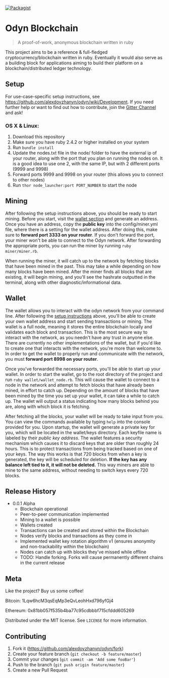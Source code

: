 [![Packagist](https://img.shields.io/badge/license-MIT-blue.svg)]()

# Odyn Blockchain
> A proof-of-work, anonymous blockchain written in ruby

This project aims to be a reference & full-fledged cryptocurrency/blockchain written in ruby. Eventually it would also serve as a building block for applications aiming to build their
platform on a blockchain/distributed ledger technology.

## Setup
For use-case-specific setup instructions, see <https://github.com/alexdovzhanyn/odyn/wiki/Development>. If you need further help or want to find out how to contribute,
join the [Gitter Channel](https://gitter.im/odyn-crypto/Lobby) and ask!

### OS X & Linux:

1. Download this repository
2. Make sure you have ruby 2.4.2 or higher installed on your system
3. Run `bundle install`
4. Update the nodes.txt file in the node/ folder to have the external ip of your router, along with the port that you plan on running the nodes on. It is a good idea to use one 2, with the same IP, but with 2 different ports (9999 and 9998)
5. Forward ports 9999 and 9998 on your router (this allows you to connect to other nodes)
6. Run `thor node_launcher:port PORT_NUMBER` to start the node

## Mining
After following the setup instructions above, you should be ready to start mining. Before you start, visit the [wallet section](#wallet) and generate an address. Once you have an
address, copy the **public key** into the config/miner.yml file, where there is a setting for the wallet address. After doing this, make sure to **forward port 3333 on your router**.
If you don't forward the port, your miner won't be able to connect to the Odyn network. After forwarding the appropriate ports, you can run the miner by running `ruby miner/miner.rb`.

When running the miner, it will catch up to the network by fetching blocks that have been mined in the past. This may take a while depending on how many blocks have been mined.
After the miner finds all blocks that are existing, it will begin mining, and you'll see the hashrate outputted in the terminal, along with other diagnostic/informational data.

## Wallet
The wallet allows you to interact with the odyn network from your command line. After following the [setup instructions](#setup) above, you'll be able to create your own wallet
address and start sending transactions or mining. The wallet is a full node, meaning it stores the entire blockchain locally and validates each block and transaction. This is the most
secure way to interact with the network, as you needn't have any trust in anyone else. There are currently no other implementations of the wallet, but if you'd like to create one
that interacts with the network, you're more than welcome to. In order to get the wallet to properly run and communicate with the network, you must **forward port 8998 on your router**.

Once you've forwarded the necessary ports, you'll be able to start up your wallet. In order to start the wallet, go to the root directory of the project and run `ruby
wallet/wallet_node.rb`. This will cause the wallet to connect to a node in the network and attempt to fetch blocks that have already been mined, in effort to catch up. Depending on
the amount of blocks that have been mined by the time you set up your wallet, it can take a while to catch up. The wallet will output a status indicating how many blocks behind you
are, along with which block it is fetching.

After fetching all the blocks, your wallet will be ready to take input from you. You can view the commands available by typing `help` into the console provided for you. Upon startup,
the wallet will generate a private key for you, which will be located in the wallet/keys directory. Each keyfile name is labeled by their _public key address_. The wallet features a
security mechanism which causes it to discard keys that are older than roughly 24 hours. This is to protect transactions from being tracked based on one of your keys. The way this
works is that 720 blocks from when a key is generated, the key will be scheduled for deletion. **If the key has any balance left tied to it, it will not be deleted.** This way miners
are able to mine to the same address, without needing to switch keys every 720 blocks.

## Release History

* 0.0.1 Alpha
    * Blockchain operational
    * Peer-to-peer communication implemented
    * Mining to a wallet is possible
    * Wallets created
    * Transactions can be created and stored within the Blockchain
    * Nodes verify blocks and transactions as they come in
    * Implemented wallet key rotation algorithm v1 (ensures anonymity and non-trackability within the blockchain)
    * Nodes can catch up with blocks they've missed while offline
    * TODO: Handle forking. Forks will cause permanently different chains in the current release

## Meta

Like the project? Buy us some coffee!

Bitcoin: 1Lqw6hcM3qsEqMp3eQvLeohHxd796yfGj4

Ethereum: 0x81bb057f535b4ba77c95cdbbbf715cfddd605269

Distributed under the MIT license. See ``LICENSE`` for more information.

## Contributing

1. Fork it (<https://github.com/alexdovzhanyn/odyn/fork>)
2. Create your feature branch (`git checkout -b feature/master`)
3. Commit your changes (`git commit -am 'Add some fooBar'`)
4. Push to the branch (`git push origin feature/master`)
5. Create a new Pull Request
